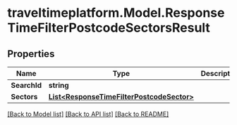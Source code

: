 
# traveltimeplatform.Model.ResponseTimeFilterPostcodeSectorsResult

## Properties

Name | Type | Description | Notes
------------ | ------------- | ------------- | -------------
**SearchId** | **string** |  | 
**Sectors** | [**List&lt;ResponseTimeFilterPostcodeSector&gt;**](ResponseTimeFilterPostcodeSector.md) |  | 

[[Back to Model list]](../README.md#documentation-for-models)
[[Back to API list]](../README.md#documentation-for-api-endpoints)
[[Back to README]](../README.md)

